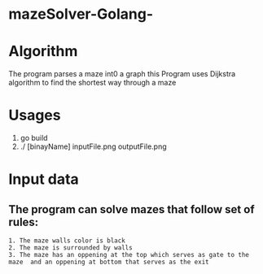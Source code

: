 # mazeSolver-Golang-

# Algorithm 

  The program parses a maze int0 a graph 
  this Program uses Dijkstra algorithm to find the shortest way through a maze 
 
# Usages

  1. go build
  2. ./ [binayName] inputFile.png outputFile.png

# Input data 

  ## The program can solve mazes that follow set of rules:
    1. The maze walls color is black
    2. The maze is surrounded by walls
    3. The maze has an oppening at the top which serves as gate to the maze  and an oppening at bottom that serves as the exit 
  
